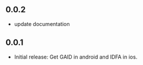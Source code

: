 ## 0.0.2

*  update documentation

## 0.0.1

*  Initial release: Get GAID in android and IDFA in ios.
